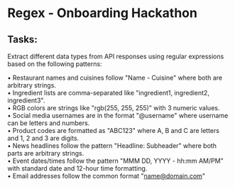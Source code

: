 # Regex - Onboarding Hackathon  
  
## Tasks:  
  
Extract different data types from API responses using regular expressions based on the following patterns:  
  
• Restaurant names and cuisines follow "Name - Cuisine" where both are arbitrary strings.  
• Ingredient lists are comma-separated like "ingredient1, ingredient2, ingredient3".  
• RGB colors are strings like "rgb(255, 255, 255)" with 3 numeric values.  
• Social media usernames are in the format "@username" where username can be letters and numbers.  
• Product codes are formatted as "ABC123" where A, B and C are letters and 1, 2 and 3 are digits.  
• News headlines follow the pattern "Headline: Subheader" where both parts are arbitrary strings.  
• Event dates/times follow the pattern "MMM DD, YYYY - hh:mm AM/PM" with standard date and 12-hour time formatting.  
• Email addresses follow the common format "name@domain.com"  
